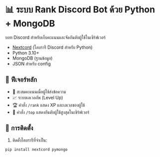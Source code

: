 # 📊 ระบบ Rank Discord Bot ด้วย Python + MongoDB

บอท Discord สำหรับเก็บคะแนนและจัดอันดับผู้ใช้ในเซิร์ฟเวอร์


- [Nextcord](https://github.com/nextcord/nextcord) (ไลบรารี Discord สำหรับ Python)
- Python 3.10+
- MongoDB (ฐานข้อมูล)
- JSON สำหรับ config

## 🚀 ฟีเจอร์หลัก

- 🎯 สะสมคะแนนเมื่อผู้ใช้ส่งข้อความ
- 📈 ระบบเลเวลอัพ (Level Up)
- 🏆 คำสั่ง `/rank` แสดง XP และเลเวลของผู้ใช้
- 🧾 คำสั่ง `/top` แสดงอันดับผู้ใช้สูงสุดในเซิร์ฟเวอร์

## 🔧 การติดตั้ง

1. ติดตั้งไลบรารีที่จำเป็น:

```bash
pip install nextcord pymongo
